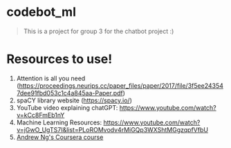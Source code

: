 # codebot_ml

> This is a project for group 3 for the chatbot project
> :)

# Resources to use!
1. Attention is all you need (https://proceedings.neurips.cc/paper_files/paper/2017/file/3f5ee243547dee91fbd053c1c4a845aa-Paper.pdf)
2. spaCY library website (https://spacy.io/)
3. YouTube video explaining chatGPT: https://www.youtube.com/watch?v=kCc8FmEb1nY
4. Machine Learning Resources: https://www.youtube.com/watch?v=jGwO_UgTS7I&list=PLoROMvodv4rMiGQp3WXShtMGgzqpfVfbU
5. [Andrew Ng's Coursera course](https://www.coursera.org/specializations/machine-learning-introduction?adgroupid=1223756914114671&adposition=&campaignid=415343102&creativeid=&device=c&devicemodel=&hide_mobile_promo&keyword=what+is+machine+learning&matchtype=p&msclkid=3cceb78dbe96130bbbc2d325b0bfd35d&network=o&utm_campaign=B2C_NAMER_machine-learning-introduction_stanford_FTCOF_specializations_country-US&utm_content=Machine+Learning+Tutorials&utm_medium=sem&utm_source=bg&utm_term=what+is+machine+learning)
